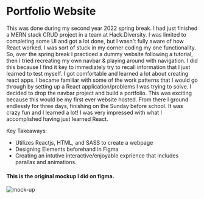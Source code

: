 # Portfolio Website
This was done during my second year 2022 spring break. I had just finished a MERN stack CRUD project in a team at Hack.Diversity. I was limited to completing some UI and got a lot done, but I wasn't fully aware of how React worked. I was sort of stuck in my corner coding my one functionality. So, over the spring break I practiced a dummy website following a tutorial, then I tried recreating my own navbar & playing around with navigation. I did this because I find it key to immediately try to recall information that I just learned to test myself. I got comfortable and learned a lot about creating react apps. I became familiar with some of the work patterns that I would go through by setting up a React application/problems I was trying to solve. I decided to drop the navbar project and build a portfolio. This was exciting because this would be my first ever website hosted. From there I ground endlessly for three days, finishing on the Sunday before school. It was crazy fun and I learned a lot! I was very impressed with what I accomplished having just learned React.

Key Takeaways:
- Utilizes Reactjs, HTML, and SASS to create a webpage
- Designing Elements beforehand in Figma
- Creating an intutive interactive/enjoyable exprience that includes parallax and animations.

#### This is the original mockup I did on figma.
![mock-up](https://cdn.discordapp.com/attachments/639272953011372035/954126597240262686/iMac_-_2.png)
